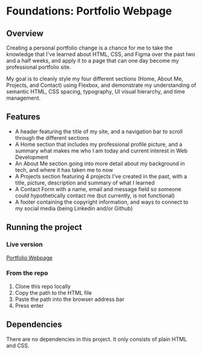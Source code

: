 # Foundations: Portfolio Webpage
## Overview
Creating a personal portfolio change is a chance for me to take the knowledge that I've learned about HTML, CSS, and Figma over the past two and a half weeks, and apply it to a page that can one day become my professional portfolio site. 

My goal is to cleanly style my four different sections (Home, About Me, Projects, and Contact) using Flexbox, and demonstrate my understanding of semantic HTML, CSS spacing, typography, UI visual hierarchy, and time management.
## Features
- A header featuring the title of my site, and a navigation bar to scroll through the different sections
- A Home section that includes my professional profile picture, and a summary what makes me who I am today and current interest in Web Development
- An About Me section going into more detail about my background in tech, and where it has taken me to now
- A Projects section featuring 4 projects I've created in the past, with a title, picture, description and summary of what I learned
- A Contact Form with a name, email and message field so someone could hypothetically contact me (but currently, is not functional)
- A footer containing the copyright information, and ways to connect to my social media (being Linkedin and/or Github)
## Running the project
### Live version
[Portfolio Webpage](https://singular-frangollo-bfe0ae.netlify.app/)
### From the repo
1. Clone this repo locally
2. Copy the path to the HTML file
3. Paste the path into the browser address bar
4. Press enter
## Dependencies
There are no dependencies in this project. It only consists of plain HTML and CSS.

